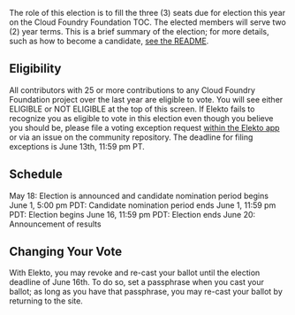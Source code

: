 The role of this election is to fill the three (3) seats due for election this year on the Cloud Foundry Foundation TOC. The elected members will serve two (2) year terms. This is a brief summary of the election; for more details, such as how to become a candidate, [see the README](https://github.com/cloudfoundry/community/tree/main/elections/2023/TOC#readme).

## Eligibility

All contributors with 25 or more contributions to any Cloud Foundry Foundation project over the last year are eligible to vote. You will see either ELIGIBLE or NOT ELIGIBLE at the top of this screen. If Elekto fails to recognize you as eligible to vote in this election even though you believe you should be, please file a voting exception request [within the Elekto app](https://elections.cloudfoundry.org/app/elections/2023---TOC/exception) or via an issue on the community repository. The deadline for filing exceptions is June 13th, 11:59 pm PT.

## Schedule

May 18: Election is announced and candidate nomination period begins
June 1, 5:00 pm PDT: Candidate nomination period ends
June 1, 11:59 pm PDT: Election begins
June 16, 11:59 pm PDT: Election ends
June 20: Announcement of results

## Changing Your Vote

With Elekto, you may revoke and re-cast your ballot until the election deadline of June 16th. To do so, set a passphrase when you cast your ballot; as long as you have that passphrase, you may re-cast your ballot by returning to the site.
